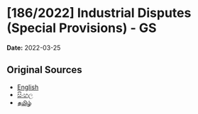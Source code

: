 # [186/2022] Industrial Disputes (Special Provisions) - GS

**Date:** 2022-03-25

## Original Sources

- [English](https://documents.gov.lk/view/bills/2022/3/186-2022_E.pdf)
- [සිංහල](https://documents.gov.lk/view/bills/2022/3/186-2022_S.pdf)
- [தமிழ்](https://documents.gov.lk/view/bills/2022/3/186-2022_T.pdf)

